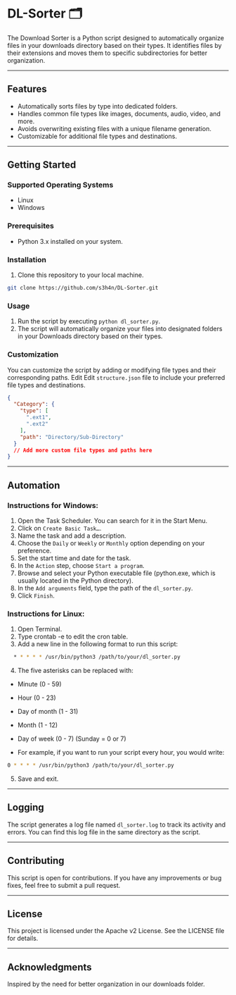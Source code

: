 # DL-Sorter 🗂️

The Download Sorter is a Python script designed to automatically organize files in your downloads directory based on
their types. It identifies files by their extensions and moves them to specific subdirectories for better organization.

---

## Features

- Automatically sorts files by type into dedicated folders.
- Handles common file types like images, documents, audio, video, and more.
- Avoids overwriting existing files with a unique filename generation.
- Customizable for additional file types and destinations.

---

## Getting Started

### Supported Operating Systems

- Linux
- Windows

### Prerequisites

- Python 3.x installed on your system.

### Installation

1. Clone this repository to your local machine.

```bash
git clone https://github.com/s3h4n/DL-Sorter.git
```

### Usage

1. Run the script by executing `python dl_sorter.py`.
2. The script will automatically organize your files into designated folders in your Downloads directory based on their
   types.

### Customization

You can customize the script by adding or modifying file types and their corresponding paths. Edit
Edit `structure.json` file to include your preferred file types and destinations.

```JSON
{
  "Category": {
    "type": [
      ".ext1",
      ".ext2"
    ],
    "path": "Directory/Sub-Directory"
  }
  // Add more custom file types and paths here
}
```

---

## Automation

### Instructions for Windows:

1. Open the Task Scheduler. You can search for it in the Start Menu.
2. Click on `Create Basic Task…`.
3. Name the task and add a description.
4. Choose the `Daily` or `Weekly` or `Monthly` option depending on your preference.
5. Set the start time and date for the task.
6. In the `Action` step, choose `Start a program`.
7. Browse and select your Python executable file (python.exe, which is usually located in the Python directory).
8. In the `Add arguments` field, type the path of the `dl_sorter.py`.
9. Click `Finish`.

### Instructions for Linux:

1. Open Terminal.
2. Type crontab -e to edit the cron table.
3. Add a new line in the following format to run this script:

``` bash
  * * * * * /usr/bin/python3 /path/to/your/dl_sorter.py
```

4. The five asterisks can be replaced with:

- Minute (0 - 59)
- Hour (0 - 23)
- Day of month (1 - 31)
- Month (1 - 12)
- Day of week (0 - 7) (Sunday = 0 or 7)


- For example, if you want to run your script every hour, you would write:

``` bash
0 * * * * /usr/bin/python3 /path/to/your/dl_sorter.py
```

5. Save and exit.

---

## Logging

The script generates a log file named `dl_sorter.log` to track its activity and errors. You can find this log file in
the same directory as the script.

---

## Contributing

This script is open for contributions. If you have any improvements or bug fixes, feel free to submit a pull request.

---

## License

This project is licensed under the Apache v2 License. See the LICENSE file for details.

---

## Acknowledgments

Inspired by the need for better organization in our downloads folder.
